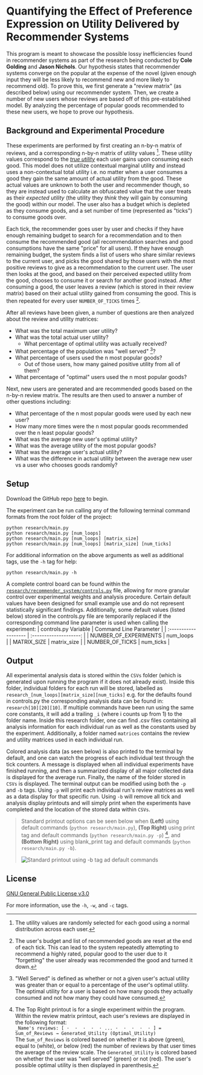 # Quantifying the Effect of Preference Expression on Utility Delivered by Recommender Systems

This program is meant to showcase the possible lossy inefficiencies found in recommender systems as part of the research being conducted by **Cole Golding** and **Jason Nichols**. Our hypothesis states that recommender systems converge on the popular at the expense of the novel (given enough input they will be less likely to recommend new and more likely to recommend old). To prove this, we first generate a "review matrix" (as described below) using our recommender system. Then, we create a number of new users whose reviews are based off of this pre-established model. By analyzing the percentage of popular goods recommended to these new users, we hope to prove our hypothesis.

## Background and Experimental Procedure
These experiments are performed by first creating an n-by-n matrix of reviews, and a corresponding n-by-n matrix of utility values [^utility]. These utility values correspond to the [*true utility*](https://www.investopedia.com/terms/u/utility.asp) each user gains upon consuming each good. This model does not utilize contextual marginal utility and instead uses a non-contextual total utility i.e. no matter when a user consumes a good they gain the same amount of actual utility from the good. These actual values are unknown to both the user and recommender though, so they are instead used to calculate an obfuscated value that the user treats as their *expected utility* (the utility they *think* they will gain by consuming the good) within our model. The user also has a budget which is depleted as they consume goods, and a set number of time (represented as "ticks") to consume goods over.

Each tick, the recommender goes user by user and checks if they have enough remaining budget to search for a recommendation and to then consume the recommended good (all recommendation searches and good consumptions have the same "price" for all users). If they have enough remaining budget, the system finds a list of users who share similar reviews to the current user, and picks the good shared by those users with the most positive reviews to give as a recommendation to the current user. The user then looks at the good, and based on their perceived expected utility from the good, chooses to consume it or search for another good instead. After consuming a good, the user leaves a review (which is stored in their review matrix) based on their actual utility gained from consuming the good. This is then repeated for every user `NUMBER_OF_TICKS` times [^budget].

After all reviews have been given, a number of questions are then analyzed about the review and utility matrices:
- What was the total maximum user utility?
- What was the total actual user utility?
  - What percentage of optimal utility was actually received?
- What percentage of the population was "well served" [^well_served]?
- What percentage of users used the n most popular goods?
  - Out of those users, how many gained positive utility from all of them?
- What percentage of "optimal" users used the n most popular goods?

Next, new users are generated and are recommended goods based on the n-by-n review matrix. The results are then used to answer a number of other questions including:
- What percentage of the n most popular goods were used by each new user?
- How many more times were the n most popular goods recommended over the n least popular goods?
- What was the average new user's optimal utility?
- What was the average utility of the most popular goods?
- What was the average user's actual utility?
- What was the difference in actual utility between the average new user vs a user who chooses goods randomly?

## Setup
Download the GitHub repo [here](https://github.com/VerinFast/recommender-system-research) to begin.
  
The experiment can be run calling any of the following terminal command formats from the root folder of the project:
```
python research/main.py
python research/main.py [num_loops]
python research/main.py [num_loops] [matrix_size]
python research/main.py [num_loops] [matrix_size] [num_ticks]
```

For additional information on the above arguments as well as additional tags, use the `-h` tag for help:
```
python research/main.py -h
```

A complete control board can be found within the [`research/recommender_system/controls.py`](research/recommender_system/controls.py) file, allowing for more granular control over experimental weights and analysis procedure. Certain default values have been designed for small example use and do not represent statistically significant findings. Additionally, some default values (listed below) stored in the controls.py file are temporarily replaced if the corresponding command line parameter is used when calling the experiment:
| controls.py Variable | Command Line Parameter |
| :------------------- | :--------------------: |
| NUMBER_OF_EXPERIMENTS | num_loops |
| MATRIX_SIZE | matrix_size |
| NUMBER_OF_TICKS | num_ticks |

## Output
All experimental analysis data is stored within the `CSVs` folder (which is generated upon running the program if it does not already exist). Inside this folder, individual folders for each run will be stored, labelled as `research_[num_loops][matrix_size][num_ticks]` e.g. for the defaults found in controls.py the corresponding analysis data can be found in: `research[10][20][10]`. If multiple commands have been run using the same core constants, it will add a trailing `_i` (where i counts up from 1) to the folder name. Inside this research folder, one can find .csv files containing all analysis information for each individual run as well as the constants used by the experiment. Additionally, a folder named `matrices` contains the review and utility matrices used in each individual run.

Colored analysis data (as seen below) is also printed to the terminal by default, and one can watch the progress of each individual test through the tick counters. A message is displayed when all individual experiments have finished running, and then a summarized display of all major collected data is displayed for the average run. Finally, the name of the folder stored in `CSVs` is displayed. The terminal output can be modified using both the `-p` and `-b` tags. Using `-p` will print each individual run's review matrices as well as a data display for that specific run. Using `-b` will remove all tick and analysis display printouts and will simply print when the experiments have completed and the location of the stored data within `CSVs`.

> Standard printout options can be seen below when **(Left)** using default commands (`python research/main.py`), **(Top Right)** using print tag and default commands (`python research/main.py -p`) [^printout], and **(Bottom Right)** using blank_print tag and default commands (`python research/main.py -b`).
> 
> ![Standard printout using -b tag ad default commands](https://u.cubeupload.com/cgolding/ExperimentalDisplayO.png)

## License
[GNU General Public License v3.0](https://www.gnu.org/licenses/)

For more information, use the `-h`, `-w`, and `-c` tags.

[^budget]: The user's budget and list of recommended goods are reset at the end of each tick. This can lead to the system repeatedly attempting to recommend a highly rated, popular good to the user due to it "forgetting" the user already was recommended the good and turned it down.
[^utility]: The utility values are randomly selected for each good using a normal distribution across each user.
[^well_served]: "Well Served" is defined as whether or not a given user's actual utility was greater than or equal to a percentage of the user's optimal utility. The optimal utility for a user is based on how many goods they actually consumed and not how many they could have consumed.
[^printout]: The Top Right printout is for a single experiment within the program. Within the review matrix printout, each user's reviews are displayed in the following format:  
`_Name's reviews: [ ·  ·  ·  ·  · ... ·  ·  ·  ·  · ] = Sum_of_Reviews → Generated_Utility (Optimal_Utility)`  
The `Sum_of_Reviews` is colored based on whether it is above (green), equal to (white), or below (red) the number of reviews by that user times the average of the review scale. The `Generated_Utility` is colored based on whether the user was "well served" (green) or not (red). The user's possible optimal utility is then displayed in parenthesis.